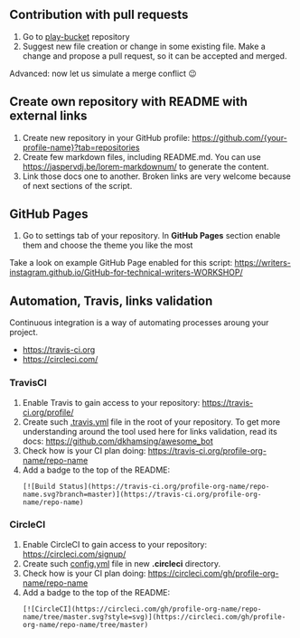 ## Contribution with pull requests

1. Go to [play-bucket](https://github.com/Writers-Instagram/play-bucket) repository
1. Suggest new file creation or change in some existing file. Make a change and propose a pull request, so it can be accepted and merged.

Advanced: now let us simulate a merge conflict :wink:

## Create own repository with README with external links

1. Create new repository in your GitHub profile: https://github.com/{your-profile-name}?tab=repositories
1. Create few markdown files, including README.md. You can use https://jaspervdj.be/lorem-markdownum/ to generate the content.
1. Link those docs one to another. Broken links are very welcome because of next sections of the script.

## GitHub Pages

1. Go to settings tab of your repository. In **GitHub Pages** section enable them and choose the theme you like the most

Take a look on example GitHub Page enabled for this script: https://writers-instagram.github.io/GitHub-for-technical-writers-WORKSHOP/

## Automation, Travis, links validation

Continuous integration is a way of automating processes aroung your project.
- https://travis-ci.org
- https://circleci.com/

### TravisCI

1. Enable Travis to gain access to your repository: https://travis-ci.org/profile/
2. Create such [.travis.yml](.travis.yml) file in the root of your repository. To get more understanding around the tool used here for links validation, read its docs: https://github.com/dkhamsing/awesome_bot
3. Check how is your CI plan doing: https://travis-ci.org/profile-org-name/repo-name
4. Add a badge to the top of the README:
   ```
   [![Build Status](https://travis-ci.org/profile-org-name/repo-name.svg?branch=master)](https://travis-ci.org/profile-org-name/repo-name)
   ```

### CircleCI

1. Enable CircleCI to gain access to your repository: https://circleci.com/signup/
1. Create such [config.yml](.circleci/config.yml) file in new **.circleci** directory.
1. Check how is your CI plan doing: https://circleci.com/gh/profile-org-name/repo-name
1. Add a badge to the top of the README:
   ```
   [![CircleCI](https://circleci.com/gh/profile-org-name/repo-name/tree/master.svg?style=svg)](https://circleci.com/gh/profile-org-name/repo-name/tree/master)
   ```

